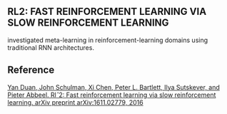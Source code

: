 RL2: FAST REINFORCEMENT LEARNING VIA SLOW REINFORCEMENT LEARNING
---------
investigated meta-learning in reinforcement-learning domains using traditional RNN architectures.

Reference
----
[Yan Duan, John Schulman, Xi Chen, Peter L. Bartlett, Ilya Sutskever, and Pieter Abbeel. Rl$ˆ2$:
Fast reinforcement learning via slow reinforcement learning. arXiv preprint arXiv:1611.02779,
2016](https://arxiv.org/pdf/1611.02779.pdf)
